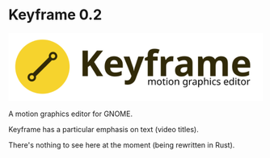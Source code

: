 # Keyframe 0.2
![Keyframe Motion Graphics Editor (Logo)](data/logo-text.svg)

A motion graphics editor for GNOME.

Keyframe has a particular emphasis on text (video titles).

There's nothing to see here at the moment (being rewritten in Rust).